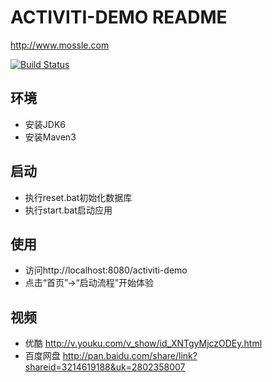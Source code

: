 ACTIVITI-DEMO README
=====================
http://www.mossle.com

[![Build Status](https://travis-ci.org/xuhuisheng/activiti-demo.png)](https://travis-ci.org/xuhuisheng/activiti-demo)

环境
----

* 安装JDK6
* 安装Maven3

启动
----

* 执行reset.bat初始化数据库
* 执行start.bat启动应用

使用
----

* 访问http://localhost:8080/activiti-demo
* 点击“首页”->“启动流程”开始体验

视频
----
* 优酷 http://v.youku.com/v_show/id_XNTgyMjczODEy.html
* 百度网盘 http://pan.baidu.com/share/link?shareid=3214619188&uk=2802358007
